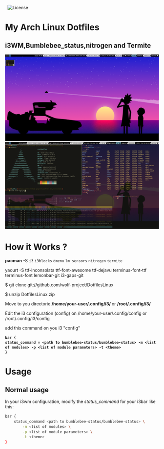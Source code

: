 <pre id="taag_font_DeltaCorpsPriest1" style="float:left;" class="fig-ansi" contenteditable="true"> </pre>

![License](https://img.shields.io/github/license/wolf-project/DotfilesLinux)
# My Arch Linux Dotfiles
## i3WM,Bumblebee_status,nitrogen and Termite


![I3][screenshot1] 
![I3][screenshot2]

[screenshot1]:https://github.com/wolf-project/DotfilesLinux/blob/master/Screenshots/2021-03-10-195310_1366x768_scrot.png
[screenshot2]:https://github.com/wolf-project/DotfilesLinux/blob/master/Screenshots/Arch-logo.png

# How it Works ? 

<strong>pacman</strong> -S `i3` `i3blocks` `dmenu` `lm_sensors` `nitrogen` `termite` 

yaourt -S ttf-inconsolata ttf-font-awesome ttf-dejavu terminus-font-ttf terminus-font lemonbar-git i3-gaps-git
	
$ git clone git://github.com/wolf-project/DotfilesLinux

$ unzip DotfilesLinux.zip

Move to you directorie <strong> /home/your-user/.config/i3/ </strong>  or <strong>/root/.config/i3/</strong>

Edit the i3 configuration (config) on /home/your-user/.config/config or /root/.config/i3/config
  
  add this command on you i3 "config" 
  
  <strong> 
	
	bar {
	status_command = <path to bumblebee-status/bumblebee-status> -m <list of modules> -p <list of module parameters> -t <theme>
	}
</strong>

# Usage
## Normal usage
In your i3wm configuration, modify the *status_command* for your i3bar like this:

```bash
bar {
	status_command <path to bumblebee-status/bumblebee-status> \
		-m <list of modules> \
		-p <list of module parameters> \
		-t <theme>
}
```

